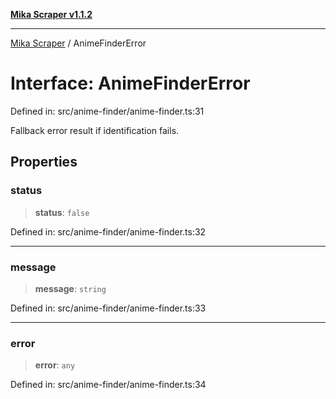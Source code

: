 [**Mika Scraper v1.1.2**](../README.md)

***

[Mika Scraper](../README.md) / AnimeFinderError

# Interface: AnimeFinderError

Defined in: src/anime-finder/anime-finder.ts:31

Fallback error result if identification fails.

## Properties

### status

> **status**: `false`

Defined in: src/anime-finder/anime-finder.ts:32

***

### message

> **message**: `string`

Defined in: src/anime-finder/anime-finder.ts:33

***

### error

> **error**: `any`

Defined in: src/anime-finder/anime-finder.ts:34
